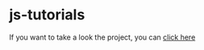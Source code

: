 # js-tutorials
If you want to take a look the project, you can [click here](https://js-oyun-havasi.vercel.app/) 
